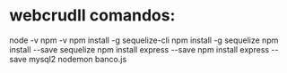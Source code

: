 # webcrudII comandos:   
node -v npm -v
npm install -g sequelize-cli
npm install -g sequelize
npm install --save sequelize
npm install express --save
npm install express --save mysql2
nodemon banco.js
